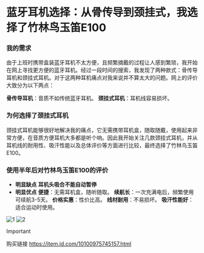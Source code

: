 # 蓝牙耳机选择：从骨传导到颈挂式，我选择了竹林鸟玉笛E100

### 我的需求

由于上班时携带盒装蓝牙耳机不太方便，且频繁摘戴的过程让人感到繁琐，我开始在网上寻找更方便的蓝牙耳机。经过一段时间的搜索，我发现了两种款式：骨传导耳机和颈挂式耳机。对于这两种耳机痛点对我来说并不算太大的问题。网上的评价大致分为以下两点：

**骨传导耳机**：音质不如传统蓝牙耳机。
**颈挂式耳机**：耳机线容易损坏。

### 为何选择了颈挂式耳机

颈挂式耳机能够很好地解决我的痛点，它无需携带耳机盒，随取随戴，使用起来非常方便，在音质方便耳机大多都是听个响。因此我开始关注几款颈挂式耳机，并从耳机线的耐用性、吸汗性能以及总体评价等方面进行比较，最终选择了竹林鸟玉笛E100。

### 使用半年后对竹林鸟玉笛E100的评价

- **明显缺点**
**耳机头吸合不能自动暂停**
- **明显优点**
**便捷**：无需耳机盒，随听随取。
**续航长**：一次充满电后，频繁使用可续航3-5天。
**价格实惠**：性价比高。
**线材耐用**：不易损坏。
**吸汗性能好**：适合运动时使用。

![1](https://github.com/user-attachments/assets/e2f0b485-9ad0-4867-93c7-c03ea6ae7a65)
![2](https://github.com/user-attachments/assets/a13191a3-6b4d-4414-bef1-0947b1726fe7)

>[!IMPORTANT]
>购买链接 https://item.jd.com/10100975745157.html
